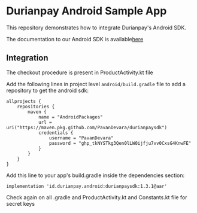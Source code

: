 # Durianpay Android Sample App

This repository demonstrates how to integrate Durianpay's Android SDK.

The documentation to our Android SDK is available[here](https://durianpay.id/docs/mobile/android-native/)

## Integration

The checkout procedure is present in ProductActivity.kt file

Add the following lines in project level `android/build.gradle` file to add a repository to get the android sdk:
```
allprojects {
    repositories {
        maven {
            name = "AndroidPackages"
            url = uri("https://maven.pkg.github.com/PavanDevara/durianpaysdk")
            credentials {
                username = "PavanDevara"
                password = "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"
            }
        }
    }
}
```

Add this line to your app's build.gradle inside the dependencies section:
```
implementation 'id.durianpay.android:durianpaysdk:1.3.1@aar'
```

Check again on all .gradle and ProductActivity.kt and Constants.kt file for secret keys
